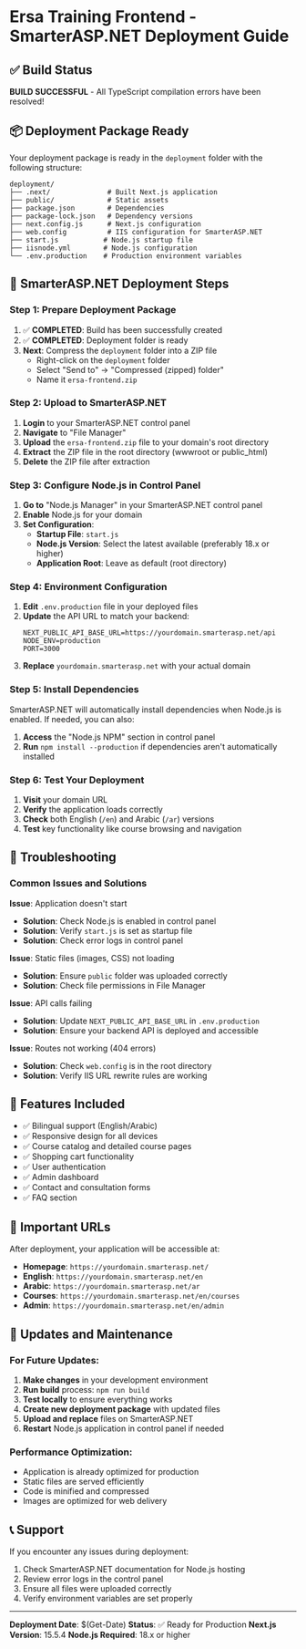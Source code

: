 # Ersa Training Frontend - SmarterASP.NET Deployment Guide

## ✅ Build Status
**BUILD SUCCESSFUL** - All TypeScript compilation errors have been resolved!

## 📦 Deployment Package Ready
Your deployment package is ready in the `deployment` folder with the following structure:
```
deployment/
├── .next/              # Built Next.js application
├── public/             # Static assets
├── package.json        # Dependencies
├── package-lock.json   # Dependency versions
├── next.config.js      # Next.js configuration
├── web.config          # IIS configuration for SmarterASP.NET
├── start.js           # Node.js startup file
├── iisnode.yml        # Node.js configuration
└── .env.production    # Production environment variables
```

## 🚀 SmarterASP.NET Deployment Steps

### Step 1: Prepare Deployment Package
1. ✅ **COMPLETED**: Build has been successfully created
2. ✅ **COMPLETED**: Deployment folder is ready
3. **Next**: Compress the `deployment` folder into a ZIP file
   - Right-click on the `deployment` folder
   - Select "Send to" → "Compressed (zipped) folder"
   - Name it `ersa-frontend.zip`

### Step 2: Upload to SmarterASP.NET
1. **Login** to your SmarterASP.NET control panel
2. **Navigate** to "File Manager"
3. **Upload** the `ersa-frontend.zip` file to your domain's root directory
4. **Extract** the ZIP file in the root directory (wwwroot or public_html)
5. **Delete** the ZIP file after extraction

### Step 3: Configure Node.js in Control Panel
1. **Go to** "Node.js Manager" in your SmarterASP.NET control panel
2. **Enable** Node.js for your domain
3. **Set Configuration**:
   - **Startup File**: `start.js`
   - **Node.js Version**: Select the latest available (preferably 18.x or higher)
   - **Application Root**: Leave as default (root directory)

### Step 4: Environment Configuration
1. **Edit** `.env.production` file in your deployed files
2. **Update** the API URL to match your backend:
   ```
   NEXT_PUBLIC_API_BASE_URL=https://yourdomain.smarterasp.net/api
   NODE_ENV=production
   PORT=3000
   ```
3. **Replace** `yourdomain.smarterasp.net` with your actual domain

### Step 5: Install Dependencies
SmarterASP.NET will automatically install dependencies when Node.js is enabled. If needed, you can also:
1. **Access** the "Node.js NPM" section in control panel
2. **Run** `npm install --production` if dependencies aren't automatically installed

### Step 6: Test Your Deployment
1. **Visit** your domain URL
2. **Verify** the application loads correctly
3. **Check** both English (`/en`) and Arabic (`/ar`) versions
4. **Test** key functionality like course browsing and navigation

## 🔧 Troubleshooting

### Common Issues and Solutions

**Issue**: Application doesn't start
- **Solution**: Check Node.js is enabled in control panel
- **Solution**: Verify `start.js` is set as startup file
- **Solution**: Check error logs in control panel

**Issue**: Static files (images, CSS) not loading
- **Solution**: Ensure `public` folder was uploaded correctly
- **Solution**: Check file permissions in File Manager

**Issue**: API calls failing
- **Solution**: Update `NEXT_PUBLIC_API_BASE_URL` in `.env.production`
- **Solution**: Ensure your backend API is deployed and accessible

**Issue**: Routes not working (404 errors)
- **Solution**: Check `web.config` is in the root directory
- **Solution**: Verify IIS URL rewrite rules are working

## 📱 Features Included
- ✅ Bilingual support (English/Arabic)
- ✅ Responsive design for all devices
- ✅ Course catalog and detailed course pages
- ✅ Shopping cart functionality
- ✅ User authentication
- ✅ Admin dashboard
- ✅ Contact and consultation forms
- ✅ FAQ section

## 🔗 Important URLs
After deployment, your application will be accessible at:
- **Homepage**: `https://yourdomain.smarterasp.net/`
- **English**: `https://yourdomain.smarterasp.net/en`
- **Arabic**: `https://yourdomain.smarterasp.net/ar`
- **Courses**: `https://yourdomain.smarterasp.net/en/courses`
- **Admin**: `https://yourdomain.smarterasp.net/en/admin`

## 🔄 Updates and Maintenance

### For Future Updates:
1. **Make changes** in your development environment
2. **Run build** process: `npm run build`
3. **Test locally** to ensure everything works
4. **Create new deployment package** with updated files
5. **Upload and replace** files on SmarterASP.NET
6. **Restart** Node.js application in control panel if needed

### Performance Optimization:
- Application is already optimized for production
- Static files are served efficiently
- Code is minified and compressed
- Images are optimized for web delivery

## 📞 Support
If you encounter any issues during deployment:
1. Check SmarterASP.NET documentation for Node.js hosting
2. Review error logs in the control panel
3. Ensure all files were uploaded correctly
4. Verify environment variables are set properly

---
**Deployment Date**: $(Get-Date)
**Status**: ✅ Ready for Production
**Next.js Version**: 15.5.4
**Node.js Required**: 18.x or higher